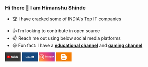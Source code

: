 ### Hi there 👋 I am Himanshu Shinde


<!--
**Himanshu-Shinde/Himanshu-Shinde** is a ✨ _special_ ✨ repository because its `README.md` (this file) appears on your GitHub profile.

Here are some ideas to get you started:
-->
 
 
- :trophy: I have cracked some of INDIA's Top IT companies  
<!--- 🔭 I’m currently working in TCS-->
- :+1: I’m looking to contribute in open source
- 📫 Reach me out using below social media platforms 
- :smiley: Fun fact: I have a <a href="https://www.youtube.com/channel/UCPjSDzWRjVXpgc-09ax4vIQ"><b>educational channel</b></a> and <a href="https://www.youtube.com/channel/UCsjV4D3qfpn0pi-K4fHcaQw"><b>gaming channel</b></a>

<p>
  <a href="https://www.youtube.com/channel/UCPjSDzWRjVXpgc-09ax4vIQ"><img src="https://github.com/Himanshu-Shinde/Himanshu-Shinde/blob/main/youtube.png" width="10%" height="10%"></a>
  <a href="https://www.linkedin.com/in/himanshu-shinde/"><img src="https://github.com/Himanshu-Shinde/Himanshu-Shinde/blob/main/linkedin.png" width="10%" height="10%"></a>
  <a href="https://www.instagram.com/himanshu__shinde/"><img src="https://github.com/Himanshu-Shinde/Himanshu-Shinde/blob/main/insta.png" width="10%" height="10%"></a>
  <a href="https://himanshushindeblog.blogspot.com/"><img src="https://github.com/Himanshu-Shinde/Himanshu-Shinde/blob/main/blogger.png" width="10%" height="10%"></a>
</p>

